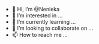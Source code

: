 - 👋 Hi, I’m @Nenieka
- 👀 I’m interested in ...
- 🌱 I’m currently learning ...
- 💞️ I’m looking to collaborate on ...
- 📫 How to reach me ...

<!---
Nenieka/Nenieka is a ✨ special ✨ repository because its `README.md` (this file) appears on your GitHub profile.
You can click the Preview link to take a look at your changes.
--->
